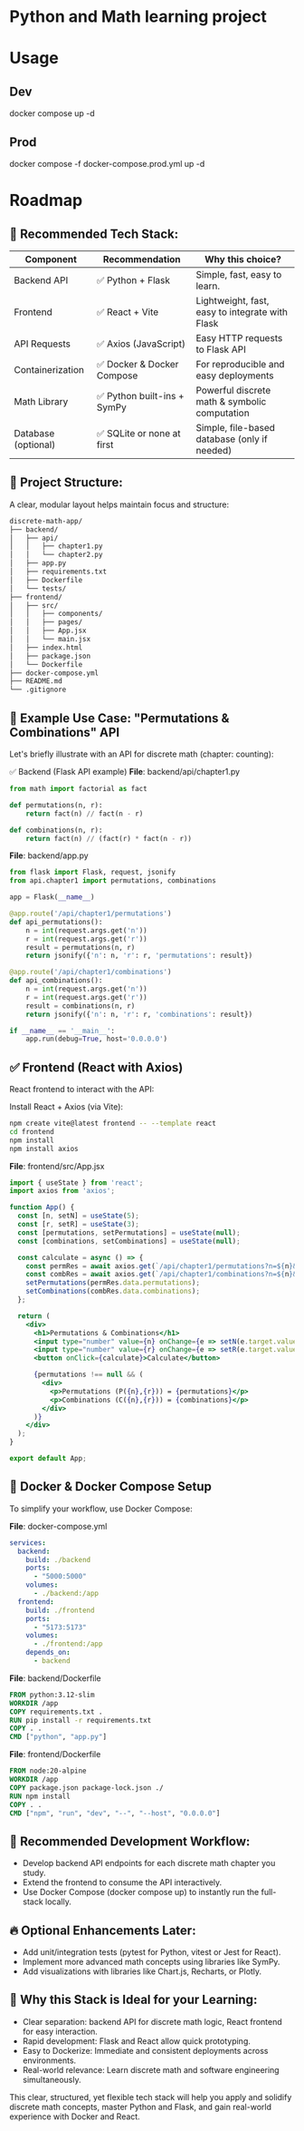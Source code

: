 # Python and Math learning project
# Usage
## Dev
docker compose up -d
## Prod
docker compose -f docker-compose.prod.yml up -d

# Roadmap
## 🎯 Recommended Tech Stack:
|Component|	Recommendation|	Why this choice?|
|--|--|--|
|Backend API|✅ Python + Flask|Simple, fast, easy to learn.|
|Frontend|✅ React + Vite|Lightweight, fast, easy to integrate with Flask|
|API Requests|✅ Axios (JavaScript)|Easy HTTP requests to Flask API|
|Containerization|✅ Docker & Docker Compose|For reproducible and easy deployments|
|Math Library|✅ Python built-ins + SymPy|Powerful discrete math & symbolic computation|
|Database (optional)|✅ SQLite or none at first|Simple, file-based database (only if needed)|

## 📂 Project Structure:
A clear, modular layout helps maintain focus and structure:

```sh
discrete-math-app/
├── backend/
│   ├── api/
│   │   ├── chapter1.py
│   │   └── chapter2.py
│   ├── app.py
│   ├── requirements.txt
│   ├── Dockerfile
│   └── tests/
├── frontend/
│   ├── src/
│   │   ├── components/
│   │   ├── pages/
│   │   ├── App.jsx
│   │   └── main.jsx
│   ├── index.html
│   ├── package.json
│   └── Dockerfile
├── docker-compose.yml
├── README.md
└── .gitignore
```

## 🚀 Example Use Case: "Permutations & Combinations" API
Let's briefly illustrate with an API for discrete math (chapter: counting):

✅ Backend (Flask API example)
**File**: backend/api/chapter1.py

```python
from math import factorial as fact

def permutations(n, r):
    return fact(n) // fact(n - r)

def combinations(n, r):
    return fact(n) // (fact(r) * fact(n - r))
```
**File**: backend/app.py

```python
from flask import Flask, request, jsonify
from api.chapter1 import permutations, combinations

app = Flask(__name__)

@app.route('/api/chapter1/permutations')
def api_permutations():
    n = int(request.args.get('n'))
    r = int(request.args.get('r'))
    result = permutations(n, r)
    return jsonify({'n': n, 'r': r, 'permutations': result})

@app.route('/api/chapter1/combinations')
def api_combinations():
    n = int(request.args.get('n'))
    r = int(request.args.get('r'))
    result = combinations(n, r)
    return jsonify({'n': n, 'r': r, 'combinations': result})

if __name__ == '__main__':
    app.run(debug=True, host='0.0.0.0')
```

## ✅ Frontend (React with Axios)
React frontend to interact with the API:

Install React + Axios (via Vite):

```bash
npm create vite@latest frontend -- --template react
cd frontend
npm install
npm install axios
```
**File**: frontend/src/App.jsx

```jsx
import { useState } from 'react';
import axios from 'axios';

function App() {
  const [n, setN] = useState(5);
  const [r, setR] = useState(3);
  const [permutations, setPermutations] = useState(null);
  const [combinations, setCombinations] = useState(null);

  const calculate = async () => {
    const permRes = await axios.get(`/api/chapter1/permutations?n=${n}&r=${r}`);
    const combRes = await axios.get(`/api/chapter1/combinations?n=${n}&r=${r}`);
    setPermutations(permRes.data.permutations);
    setCombinations(combRes.data.combinations);
  };

  return (
    <div>
      <h1>Permutations & Combinations</h1>
      <input type="number" value={n} onChange={e => setN(e.target.value)} placeholder="n" />
      <input type="number" value={r} onChange={e => setR(e.target.value)} placeholder="r" />
      <button onClick={calculate}>Calculate</button>

      {permutations !== null && (
        <div>
          <p>Permutations (P({n},{r})) = {permutations}</p>
          <p>Combinations (C({n},{r})) = {combinations}</p>
        </div>
      )}
    </div>
  );
}

export default App;
```
## 🐳 Docker & Docker Compose Setup
To simplify your workflow, use Docker Compose:

**File**: docker-compose.yml

```yaml
services:
  backend:
    build: ./backend
    ports:
      - "5000:5000"
    volumes:
      - ./backend:/app
  frontend:
    build: ./frontend
    ports:
      - "5173:5173"
    volumes:
      - ./frontend:/app
    depends_on:
      - backend
```
**File**: backend/Dockerfile

```dockerfile
FROM python:3.12-slim
WORKDIR /app
COPY requirements.txt .
RUN pip install -r requirements.txt
COPY . .
CMD ["python", "app.py"]
```
**File**: frontend/Dockerfile

```dockerfile
FROM node:20-alpine
WORKDIR /app
COPY package.json package-lock.json ./
RUN npm install
COPY . .
CMD ["npm", "run", "dev", "--", "--host", "0.0.0.0"]
```

## 🚩 Recommended Development Workflow:
- Develop backend API endpoints for each discrete math chapter you study.
- Extend the frontend to consume the API interactively.
- Use Docker Compose (docker compose up) to instantly run the full-stack locally.

## 🔥 Optional Enhancements Later:
- Add unit/integration tests (pytest for Python, vitest or Jest for React).
- Implement more advanced math concepts using libraries like SymPy.
- Add visualizations with libraries like Chart.js, Recharts, or Plotly.

## 🎯 Why this Stack is Ideal for your Learning:
- Clear separation: backend API for discrete math logic, React frontend for easy interaction.
- Rapid development: Flask and React allow quick prototyping.
- Easy to Dockerize: Immediate and consistent deployments across environments.
- Real-world relevance: Learn discrete math and software engineering simultaneously.

This clear, structured, yet flexible tech stack will help you apply and solidify discrete math concepts, master Python and Flask, and gain real-world experience with Docker and React.